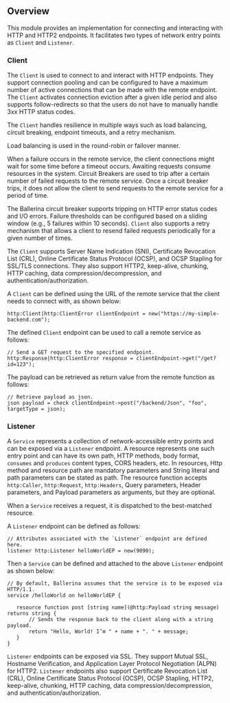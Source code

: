 ## Overview

This module provides an implementation for connecting and interacting with HTTP and HTTP2 endpoints. It
facilitates two types of network entry points as `Client` and `Listener`.

### Client

The `Client` is used to connect to and interact with HTTP endpoints. They support connection pooling and can be 
configured to have a maximum number of active connections that can be made with the remote endpoint. The `Client` 
activates connection eviction after a given idle period and also supports follow-redirects so that the users do not 
have to manually handle 3xx HTTP status codes.

The `Client` handles resilience in multiple ways such as load balancing, circuit breaking, endpoint timeouts, and a 
retry mechanism.

Load balancing is used in the round-robin or failover manner.

When a failure occurs in the remote service, the client connections might wait for some time before a timeout occurs. 
Awaiting requests consume resources in the system. Circuit Breakers are used to trip after a certain number of failed 
requests to the remote service. Once a circuit breaker trips, it does not allow the client to send requests to the 
remote service for a period of time.

The Ballerina circuit breaker supports tripping on HTTP error status codes and I/O errors. Failure thresholds can be 
configured based on a sliding window (e.g., 5 failures within 10 seconds). `Client` also supports a retry 
mechanism that allows a client to resend failed requests periodically for a given number of times.

The `Client` supports Server Name Indication (SNI), Certificate Revocation List (CRL), Online Certificate Status 
Protocol (OCSP), and OCSP Stapling for SSL/TLS connections. They also support HTTP2, keep-alive, chunking, HTTP 
caching, data compression/decompression, and authentication/authorization.

A `Client` can be defined using the URL of the remote service that the client needs to connect with, as shown below:

```ballerina
http:Client|http:ClientError clientEndpoint = new("https://my-simple-backend.com");
```
The defined `Client` endpoint can be used to call a remote service as follows:

```ballerina
// Send a GET request to the specified endpoint.
http:Response|http:ClientError response = clientEndpoint->get("/get?id=123");
```
The payload can be retrieved as return value from the remote function as follows:

```ballerina
// Retrieve payload as json.
json payload = check clientEndpoint->post("/backend/Json", "foo", targetType = json);
```

### Listener

A `Service` represents a collection of network-accessible entry points and can be exposed via a `Listener` endpoint. 
A resource represents one such entry point and can have its own path, HTTP methods, body format, `consumes` and 
`produces` content types, CORS headers, etc. In resources, Http method and resource path are mandatory parameters and
String literal and path parameters can be stated as path. The resource function accepts `http:Caller`, `http:Request`, 
`http:Headers`, Query parameters, Header parameters, and Payload parameters as arguments, but they are optional.

When a `Service` receives a request, it is dispatched to the best-matched resource.

A `Listener` endpoint can be defined as follows:

```ballerina
// Attributes associated with the `Listener` endpoint are defined here.
listener http:Listener helloWorldEP = new(9090);
```

Then a `Service` can be defined and attached to the above `Listener` endpoint as shown below:

```ballerina
// By default, Ballerina assumes that the service is to be exposed via HTTP/1.1.
service /helloWorld on helloWorldEP {

   resource function post [string name](@http:Payload string message) returns string {
       // Sends the response back to the client along with a string payload.
       return "Hello, World! I’m " + name + ". " + message;
   }
}
```

`Listener` endpoints can be exposed via SSL. They support Mutual SSL, Hostname Verification, and Application Layer 
Protocol Negotiation (ALPN) for HTTP2. `Listener` endpoints also support Certificate Revocation List (CRL), Online 
Certificate Status Protocol (OCSP), OCSP Stapling, HTTP2, keep-alive, chunking, HTTP caching, 
data compression/decompression, and authentication/authorization.
